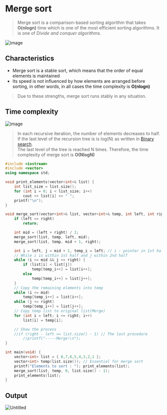 # Merge sort
>Merge sort is a comparison-based sorting algorithm that takes **O(nlogn)** time which is one of the most efficient sorting algorithms. It is one of *Divide and conquer algorithms*.<br>

![image](https://user-images.githubusercontent.com/67142421/149567895-7ef189fb-abcd-4430-bf6a-5cef1dd9ea8f.png)

## Characteristics
* Merge sort is a stable sort, which means that the order of equal elements is maintained
* Its speed is not influenced by how elements are arranged before sorting, in other words, in all cases the time complexity is **O(nlogn)**
>Due to these strengths, merge sort runs stably in any situation.

## Time complexity
![image](https://user-images.githubusercontent.com/67142421/234135296-56675120-907a-431b-93ae-b7dfc1cc95f2.png)

>In each recursive iteration, the number of elements decreases to half. If the last level of the recursion tree is is log(N) as written in [Binary search](https://github.com/vacu9708/Algorithm/tree/main/Searching%20algorithm/Binary%20search).<br>
>The last level of the tree is reached N times. Therefore, the time complexity of merge sort is **O(NlogN)**

~~~c++
#include <iostream>
#include <vector>
using namespace std;

void print_elements(vector<int>& list) {
	int list_size = list.size();
	for (int i = 0; i < list_size; i++)
		cout << list[i] << " ";
	printf("\n");
}

void merge_sort(vector<int>& list, vector<int>& temp, int left, int right) {
	if (left == right)
		return;

	int mid = (left + right) / 2;
	merge_sort(list, temp, left, mid);
	merge_sort(list, temp, mid + 1, right);

	int i = left, j = mid + 1, temp_i = left; // i : pointer in 1st half / j : pointer in 2nd half
	// While i is within 1st half and j within 2nd half
	while (i <= mid && j <= right) {
		if (list[i] < list[j])
			temp[temp_i++] = list[i++];
		else
			temp[temp_i++] = list[j++];
	}
	// Copy the remaining elements into temp
	while (i <= mid) 
		temp[temp_i++] = list[i++];
	while (j <= right)
		temp[temp_i++] = list[j++];
	// Copy temp list to original list(Merge)
	for (int i = left; i <= right; i++)
		list[i] = temp[i];

	// Show the process
	//if (right - left == list.size() - 1) // The last procedure
		//printf("-----Merge!\n");
}

int main(void) {
	vector<int> list = { 8,7,6,5,4,3,2,1 };
	vector<int> temp(list.size()); // Essential for merge sort
	printf("Elements to sort : "); print_elements(list);
	merge_sort(list, temp, 0, list.size() - 1);
	print_elements(list);
}
~~~

## Output
![Untitled](https://user-images.githubusercontent.com/67142421/149567500-2f875e4e-c74e-4f25-b498-3ec84f0937b2.png)
